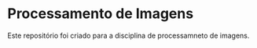 # Processamento de Imagens
Este repositório foi criado para a disciplina de processamneto de imagens.